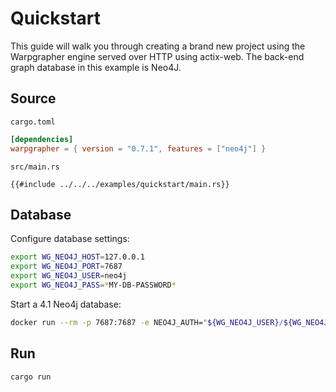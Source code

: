 # Quickstart

This guide will walk you through creating a brand new project using the Warpgrapher engine served over HTTP using actix-web. The back-end graph database in this example is Neo4J. 

## Source

`cargo.toml`

```toml
[dependencies]
warpgrapher = { version = "0.7.1", features = ["neo4j"] }
```

`src/main.rs`

```rust,no_run,noplayground
{{#include ../../../examples/quickstart/main.rs}}
```

## Database

Configure database settings:

```bash
export WG_NEO4J_HOST=127.0.0.1
export WG_NEO4J_PORT=7687
export WG_NEO4J_USER=neo4j
export WG_NEO4J_PASS=*MY-DB-PASSWORD*
```

Start a 4.1 Neo4j database:

```bash
docker run --rm -p 7687:7687 -e NEO4J_AUTH="${WG_NEO4J_USER}/${WG_NEO4J_PASS}" neo4j:4.1
```

## Run

```bash
cargo run
```
